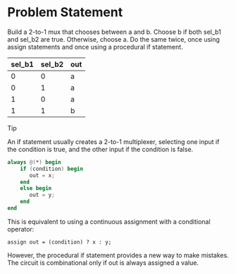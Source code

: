 # Problem Statement

Build a 2-to-1 mux that chooses between a and b. Choose b if both sel_b1 and sel_b2 are true. Otherwise, choose a. Do the same twice, once using assign statements and once using a procedural if statement.

| sel_b1 | sel_b2 | out |
|---|---|---|
| 0 | 0 | a |
| 0 | 1 | a |
| 1 | 0 | a |
| 1 | 1 | b |

> [!TIP]
> An if statement usually creates a 2-to-1 multiplexer, selecting one input if the condition is true, and the other input if the condition is false.
> ```verilog
> always @(*) begin
>     if (condition) begin
>        out = x;
>     end
>     else begin
>        out = y;
>     end
> end
> ```
>
> This is equivalent to using a continuous assignment with a conditional operator:
>
> `assign out = (condition) ? x : y;`
>
> However, the procedural if statement provides a new way to make mistakes. The circuit is combinational only if out is always assigned a value.